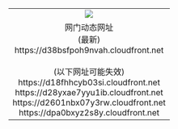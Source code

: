 ﻿<table>
  <tr></tr>
  <tr><td colspan=2 align=center><img src="https://d38bsfpoh9nvah.cloudfront.net/Up/oGate.jpg" /></td></tr>
  <tr><td colspan=2 align=center>网门动态网址<br/>(最新)
<br>https://d38bsfpoh9nvah.cloudfront.net
<br/><br/>(以下网址可能失效)
<br>https://d18fhhcyb03si.cloudfront.net
<br>https://d28yxae7yyu1ib.cloudfront.net
<br>https://d2601nbx07y3rw.cloudfront.net
<br>https://dpa0bxyz2s8y.cloudfront.net
    </td>
  </tr>
</table>
